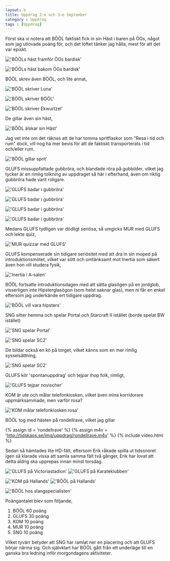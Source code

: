 ```yaml
---
layout: b
title: Uppdrag 2:e och 3:e September
category : Uppdrag
tags : [Uppdrag]
---
```


Först ska vi notera att BÖÖL faktiskt fick in sin Häst i baren på ÖGs, något som jag utlovade poäng för, och det löftet tänker jag hålla, mest för att det var episkt.

!['BÖÖLs häst framför ÖGs bardisk'](http://tidskaos.se/img/uppdrag/hest-framfor-bar.jpg)

!['BÖÖLs häst bakom ÖGs bardisk'](http://tidskaos.se/img/uppdrag/hest-i-bar.jpg)

BÖÖL skrev även BÖÖL, och lite annat,

!['BÖÖL skriver Luna'](http://tidskaos.se/img/uppdrag/bool-skriver-luna.jpg)

!['BÖÖL skriver BÖÖL'](http://tidskaos.se/img/uppdrag/bool-skriver-bool.jpg)

!['BÖÖL skriver Ekwurtzel'](http://tidskaos.se/img/uppdrag/bool-skriver-ekwurtzel.jpg)

De gillar även sin häst,

!['BÖÖL älskar sin Häst'](http://tidskaos.se/img/uppdrag/bool-elskar-hest.jpg)

Jag vet inte om det räknas att de har tomma spritflaskor som "Resa i tid och rum" dock, vill nog ha mer bevis för att de faktiskt transporterats i tid och/eller rum.

!['BÖÖL gillar sprit'](http://tidskaos.se/img/uppdrag/bool-reser-i-tid-och-rum.jpg)

GLUFS missuppfattade gubbröra, och blandade röra på gubbilder, vilket jag tycker är en rimlig tolkning av uppdraget så här i efterhand, även om riktig gubbröra hade varit roligare.

!['GLUFS badar i gubbröra'](http://tidskaos.se/img/uppdrag/gubbrora-1.jpg)

!['GLUFS badar i gubbröra'](http://tidskaos.se/img/uppdrag/gubbrora-2.jpg)

!['GLUFS badar i gubbröra'](http://tidskaos.se/img/uppdrag/gubbrora-3.jpg)

!['GLUFS badar i gubbröra'](http://tidskaos.se/img/uppdrag/gubbrora-4.jpg)

Medans GLUFS tydligen var dödligt seriösa, så umgicks MUR med GLUFS och lekte quiz,

!['MUR quizzar med GLUFS'](http://tidskaos.se/img/uppdrag/mur-umgas-med-glufs.jpg)

GLUFS kompenserade sin tidigare seriösitet med att dra in sin moped på introduktionsmötet, vilket var sött och omtänksamt mot Inertia som säkert även hon vill studera fysik,

!['Inertia i A-salen'](http://tidskaos.se/img/uppdrag/glufs-visar-moped.jpg)

BÖÖL fortsatte introduktionsdagen med att sätta glasögen på en jordglob, visserligen inte Hipsterglasögon (som helst saknar glas), men ni får en enkel eftersom jag underkände ert tidigare uppdrag.

!['BÖÖL vill vara hipsters'](http://tidskaos.se/img/uppdrag/bool-hipsters.jpg)

SNG sitter hemma och spelar Portal och Starcraft II istället (borde spelat BW istället)

!['SNG spelar Portal'](http://tidskaos.se/img/uppdrag/sng-spelar-portal.jpg)

!['SNG spelar SC2'](http://tidskaos.se/img/uppdrag/sng-spelar-sc2.jpg)

De bildar också en kö på torget, vilket känns som en mer rimlig sysselsättning,

!['SNG spelar SC2'](http://tidskaos.se/img/uppdrag/sng-bildar-ko.jpg)

GLUFS kör 'spontanuppdrag' och tejpar ihop folk, rimligt,

!['GLUFS tejpar novischer'](http://tidskaos.se/img/uppdrag/glufs-tejpar.jpg)

KOM är ute och målar telefonkiosken, vilket även mina korridorare uppmärksammade, men varför rosa?

!['KOM målar telefonkiosken rosa'](http://tidskaos.se/img/uppdrag/kom-telefonkiosk.jpg)

BÖÖL tog med hästen på rondellrave, vilket jag gillar

{% assign id = 'rondellrave' %}
{% assign m4v = 'http://tidskaos.se/img/uppdrag/rondellrave.m4v' %}
{% include video.html %}

Sedan så hämtades lite HD-fält, eftersom Erik råkade spilla ut tidssnoret igen så klarade vissa att samla samma fält två gånger, Erik har lovat att detta aldrig ska upprepas innan minst torsdag.

!['GLUFS på Victoriastadion'](http://tidskaos.se/img/hdf-done/victoria-glufs.jpg)
!['GLUFS på Karateklubben'](http://tidskaos.se/img/hdf-done/kyokushinkai-glufs.jpg)

!['KOM på Hallands'](http://tidskaos.se/img/hdf-done/hallands-kom.jpg)
!['BÖÖL på Hallands'](http://tidskaos.se/img/hdf-done/hallands-bool.jpg)

!['BÖÖL hos slangspecialisten'](http://tidskaos.se/img/hdf-done/slangspecialisten-bool.jpg)

Poängantalet blev som följande,

 1. BÖÖL 60 poäng
 2. GLUFS 30 poäng
 3. KOM 10 poäng
 4. MUR 10 poäng
 5. SNG 10 poäng

Vilket tyvärr betyder att SNG har ramlat ner en placering och att GLUFS börjar närma sig. Och självklart har BÖÖL gått från ett underläge till en ganska bra ledning inför morgondagens aktiviteter.
